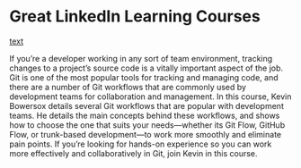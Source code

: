 <h1>Great LinkedIn Learning Courses</h1>

[text](https://www.linkedin.com/learning-login/share?account=2197772&forceAccount=false&redirect=https%3A%2F%2Fwww.linkedin.com%2Flearning%2Fgit-workflows%2Fdevelopment-workflow-with-git-flow%3Ftrk%3Dshare_video_url%26shareId%3DAeu1in8FRHeKRssHKwUKrg%253D%253D)

If you’re a developer working in any sort of team environment, tracking changes to a project’s source code is a vitally important aspect of the job. Git is one of the most popular tools for tracking and managing code, and there are a number of Git workflows that are commonly used by development teams for collaboration and management. In this course, Kevin Bowersox details several Git workflows that are popular with development teams. He details the main concepts behind these workflows, and shows how to choose the one that suits your needs—whether its Git Flow, GitHub Flow, or trunk-based development—to work more smoothly and eliminate pain points. If you’re looking for hands-on experience so you can work more effectively and collaboratively in Git, join Kevin in this course.
